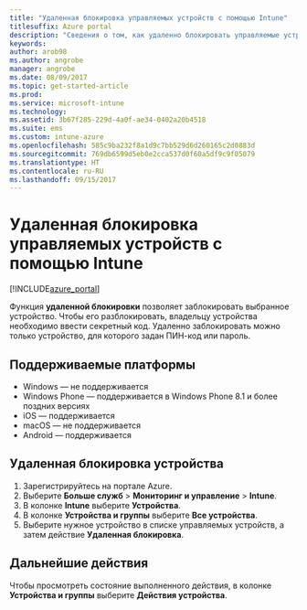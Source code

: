 ```yaml
---
title: "Удаленная блокировка управляемых устройств с помощью Intune"
titlesuffix: Azure portal
description: "Сведения о том, как удаленно блокировать управляемые устройства с помощью Intune.\""
keywords: 
author: arob98
ms.author: angrobe
manager: angrobe
ms.date: 08/09/2017
ms.topic: get-started-article
ms.prod: 
ms.service: microsoft-intune
ms.technology: 
ms.assetid: 3b67f285-229d-4a0f-ae34-0402a20b4518
ms.suite: ems
ms.custom: intune-azure
ms.openlocfilehash: 585c9ba232f8a1d9c7bb529d6d260165c2d0883d
ms.sourcegitcommit: 769db6599d5eb0e2cca537d0f60a5df9c9f05079
ms.translationtype: HT
ms.contentlocale: ru-RU
ms.lasthandoff: 09/15/2017
---
```

# <a name="remotely-lock-managed-devices-with-intune"></a>Удаленная блокировка управляемых устройств с помощью Intune


[!INCLUDE[azure_portal](./includes/azure_portal.md)]

Функция **удаленной блокировки** позволяет заблокировать выбранное устройство. Чтобы его разблокировать, владельцу устройства необходимо ввести секретный код. Удаленно заблокировать можно только устройство, для которого задан ПИН-код или пароль.

## <a name="supported-platforms"></a>Поддерживаемые платформы

- Windows — не поддерживается
- Windows Phone — поддерживается в Windows Phone 8.1 и более поздних версиях
- iOS — поддерживается
- macOS — не поддерживается
- Android — поддерживается

## <a name="how-to-remote-lock-a-device"></a>Удаленная блокировка устройства

1. Зарегистрируйтесь на портале Azure.
2. Выберите **Больше служб** > **Мониторинг и управление** > **Intune**.
3. В колонке **Intune** выберите **Устройства**.
4. В колонке **Устройства и группы** выберите **Все устройства**.
5. Выберите нужное устройство в списке управляемых устройств, а затем действие **Удаленная блокировка**.

## <a name="next-steps"></a>Дальнейшие действия

Чтобы просмотреть состояние выполненного действия, в колонке **Устройства и группы** выберите **Действия устройства**.
